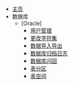 * [主页](/)
* 数据库
  * [Oracle]
    * [用户管理](/2019/user)
    * [更改字符集](/2019/update-oracle-character)
    * [数据导入导出](/2019/exp-imp-database)
    * [数据库归档日志](/2019/archivelog-database)
    * [数据库闪回](/2019/flashback-database)
    * [表分区](/2019/partition-table)
    * [表空间](/2019/tablespace)
